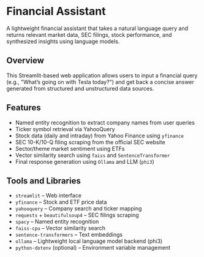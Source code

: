 # Financial Assistant

A lightweight financial assistant that takes a natural language query and returns relevant market data, SEC filings, stock performance, and synthesized insights using language models.

## Overview

This Streamlit-based web application allows users to input a financial query (e.g., "What’s going on with Tesla today?") and get back a concise answer generated from structured and unstructured data sources.

## Features

- Named entity recognition to extract company names from user queries
- Ticker symbol retrieval via YahooQuery
- Stock data (daily and intraday) from Yahoo Finance using `yfinance`
- SEC 10-K/10-Q filing scraping from the official SEC website
- Sector/theme market sentiment using ETFs
- Vector similarity search using `faiss` and `SentenceTransformer`
- Final response generation using `Ollama` and LLM (`phi3`)

## Tools and Libraries

- `streamlit` – Web interface
- `yfinance` – Stock and ETF price data
- `yahooquery` – Company search and ticker mapping
- `requests` + `beautifulsoup4` – SEC filings scraping
- `spacy` – Named entity recognition
- `faiss-cpu` – Vector similarity search
- `sentence-transformers` – Text embeddings
- `ollama` – Lightweight local language model backend (phi3)
- `python-dotenv` (optional) – Environment variable management

